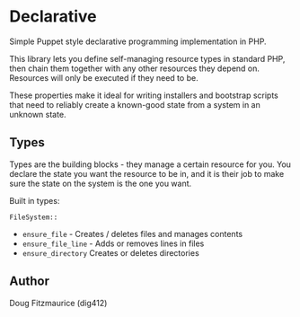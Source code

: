 # Declarative

Simple Puppet style declarative programming implementation in PHP.

This library lets you define self-managing resource types in standard PHP, then chain them together with any other
resources they depend on. Resources will only be executed if they need to be.

These properties make it ideal for writing installers and bootstrap scripts that need to reliably create a known-good state from
a system in an unknown state.

## Types
Types are the building blocks - they manage a certain resource for you. You declare the state you want the resource to be
in, and it is their job to make sure the state on the system is the one you want.

Built in types:

`FileSystem::`
 * `ensure_file` - Creates / deletes files and manages contents
 * `ensure_file_line` - Adds or removes lines in files
 * `ensure_directory` Creates or deletes directories
 
## Author

Doug Fitzmaurice (dig412)